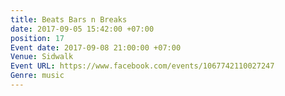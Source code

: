 ```yaml
---
title: Beats Bars n Breaks
date: 2017-09-05 15:42:00 +07:00
position: 17
Event date: 2017-09-08 21:00:00 +07:00
Venue: Sidwalk
Event URL: https://www.facebook.com/events/1067742110027247
Genre: music
---
```


